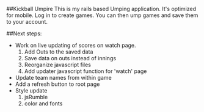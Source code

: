 
##Kickball Umpire
This is my rails based Umping application. It's optimized for mobile. Log in to create games. You can then ump games and save them to your account. 

##Next steps:
* Work on live updating of scores on watch page.
  1. Add Outs to the saved data
  2. Save data on outs instead of innings
  3. Reorganize javascript files
  4. Add updater javascript function for 'watch' page
* Update team names from within game
* Add a refresh button to root page
* Style update
  1. jsRumble
  2. color and fonts